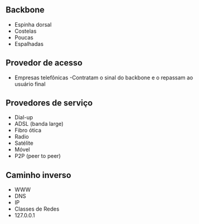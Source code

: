 
## Backbone
- Espinha dorsal
- Costelas
- Poucas
- Espalhadas

## Provedor de acesso
- Empresas telefônicas
-Contratam o sinal do backbone e o repassam
ao usuário final

## Provedores de serviço
- Dial-up
- ADSL (banda large)
- Fibro ótica
- Radio
- Satélite
- Móvel
- P2P (peer to peer)

## Caminho inverso

- WWW
- DNS
- IP
- Classes de Redes
- 127.0.0.1